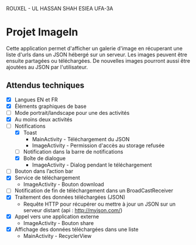ROUXEL - UL HASSAN SHAH
ESIEA UFA-3A


# Projet ImageIn

Cette application permet d'afficher un galerie d'image en récuperant une liste d'urls dans un JSON hébergé sur un serveur.
Les images peuvent être ensuite partagées ou téléchargées.
De nouvelles images pourront aussi être ajoutées au JSON par l'utilisateur.


## Attendus techniques

- [x] Langues EN et FR
- [x] Éléments graphiques de base
- [ ] Mode portrait/landscape pour une des activités
- [x] Au moins deux activités
- [ ] Notifications
    - [x] Toast
        - MainActivity - Téléchargement du JSON
        - ImageActivity - Permission d'accès au storage refusée
    - [ ] Notification dans la barre de notifications
    - [x] Boîte de dialogue
        - ImageActivity - Dialog pendant le téléchargement
- [ ] Bouton dans l’action bar
- [x] Service de téléchargement
    - ImageActivity - Bouton download
- [ ] Notification de fin de téléchargement dans un BroadCastReceiver
- [x] Traitement des données téléchargées (JSON)
    - Requête HTTP pour récupérer ou mettre à jour un JSON sur un serveur distant (api : http://myjson.com/)
- [x] Appel vers une application externe
    - ImageActivity - Bouton share
- [x] Affichage des données téléchargées dans une liste
    - MainActivity - RecyclerView
